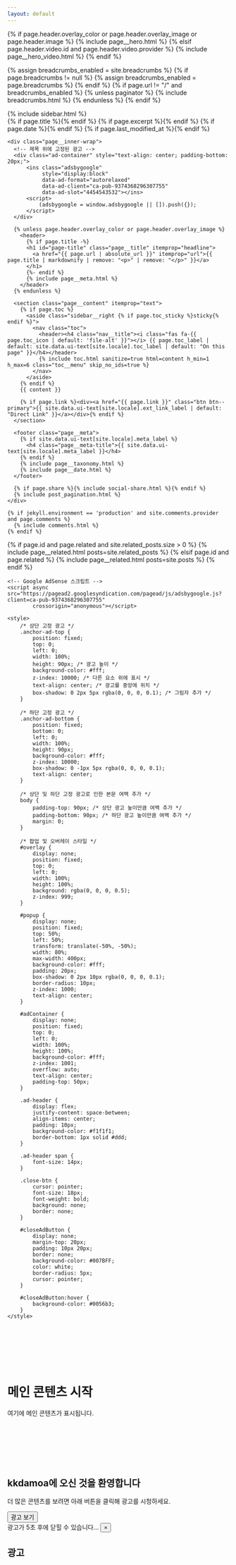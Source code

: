 ```yaml
---
layout: default
---
```


{% if page.header.overlay_color or page.header.overlay_image or page.header.image %}
  {% include page__hero.html %}
{% elsif page.header.video.id and page.header.video.provider %}
  {% include page__hero_video.html %}
{% endif %}

{% assign breadcrumbs_enabled = site.breadcrumbs %}
{% if page.breadcrumbs != null %}
  {% assign breadcrumbs_enabled = page.breadcrumbs %}
{% endif %}
{% if page.url != "/" and breadcrumbs_enabled %}
  {% unless paginator %}
    {% include breadcrumbs.html %}
  {% endunless %}
{% endif %}

<div id="main" role="main">
  {% include sidebar.html %}

  <article class="page" itemscope itemtype="https://schema.org/CreativeWork"{% if page.locale %} lang="{{ page.locale }}"{% endif %}>
    {% if page.title %}<meta itemprop="headline" content="{{ page.title | replace: '|', '&#124;' | markdownify | strip_html | strip_newlines | escape_once }}">{% endif %}
    {% if page.excerpt %}<meta itemprop="description" content="{{ page.excerpt | markdownify | strip_html | strip_newlines | escape_once }}">{% endif %}
    {% if page.date %}<meta itemprop="datePublished" content="{{ page.date | date_to_xmlschema }}">{% endif %}
    {% if page.last_modified_at %}<meta itemprop="dateModified" content="{{ page.last_modified_at | date_to_xmlschema }}">{% endif %}

    <div class="page__inner-wrap">
      <!-- 제목 위에 고정된 광고 -->
      <div class="ad-container" style="text-align: center; padding-bottom: 20px;">
          <ins class="adsbygoogle"
               style="display:block"
               data-ad-format="autorelaxed"
               data-ad-client="ca-pub-9374368296307755"
               data-ad-slot="4454543532"></ins>
          <script>
              (adsbygoogle = window.adsbygoogle || []).push({});
          </script>
      </div>

      {% unless page.header.overlay_color or page.header.overlay_image %}
        <header>
          {% if page.title -%}
          <h1 id="page-title" class="page__title" itemprop="headline">
            <a href="{{ page.url | absolute_url }}" itemprop="url">{{ page.title | markdownify | remove: "<p>" | remove: "</p>" }}</a>
          </h1>
          {%- endif %}
          {% include page__meta.html %}
        </header>
      {% endunless %}

      <section class="page__content" itemprop="text">
        {% if page.toc %}
          <aside class="sidebar__right {% if page.toc_sticky %}sticky{% endif %}">
            <nav class="toc">
              <header><h4 class="nav__title"><i class="fas fa-{{ page.toc_icon | default: 'file-alt' }}"></i> {{ page.toc_label | default: site.data.ui-text[site.locale].toc_label | default: "On this page" }}</h4></header>
              {% include toc.html sanitize=true html=content h_min=1 h_max=6 class="toc__menu" skip_no_ids=true %}
            </nav>
          </aside>
        {% endif %}
        {{ content }}

        {% if page.link %}<div><a href="{{ page.link }}" class="btn btn--primary">{{ site.data.ui-text[site.locale].ext_link_label | default: "Direct Link" }}</a></div>{% endif %}
      </section>

      <footer class="page__meta">
        {% if site.data.ui-text[site.locale].meta_label %}
          <h4 class="page__meta-title">{{ site.data.ui-text[site.locale].meta_label }}</h4>
        {% endif %}
        {% include page__taxonomy.html %}
        {% include page__date.html %}
      </footer>

      {% if page.share %}{% include social-share.html %}{% endif %}
      {% include post_pagination.html %}
    </div>

    {% if jekyll.environment == 'production' and site.comments.provider and page.comments %}
      {% include comments.html %}
    {% endif %}
  </article>

  {% if page.id and page.related and site.related_posts.size > 0 %}
    {% include page__related.html posts=site.related_posts %}
  {% elsif page.id and page.related %}
    {% include page__related.html posts=site.posts %}
  {% endif %}
</div>

<!-- Google AdSense 스크립트 -->
<script async src="https://pagead2.googlesyndication.com/pagead/js/adsbygoogle.js?client=ca-pub-9374368296307755"
        crossorigin="anonymous"></script>
<ins class="adsbygoogle"
     style="display:block"
     data-ad-format="autorelaxed"
     data-ad-client="ca-pub-9374368296307755"
     data-ad-slot="4454543532"></ins>
<script>
     (adsbygoogle = window.adsbygoogle || []).push({});
</script>



<!DOCTYPE html>
<html lang="en">
<head>
    <meta charset="UTF-8">
    <meta name="viewport" content="width=device-width, initial-scale=1.0">
    <title>광고 팝업 예제</title>

    <!-- Google AdSense 스크립트 -->
    <script async src="https://pagead2.googlesyndication.com/pagead/js/adsbygoogle.js?client=ca-pub-9374368296307755"
            crossorigin="anonymous"></script>
    
    <style>
        /* 상단 고정 광고 */
        .anchor-ad-top {
            position: fixed;
            top: 0;
            left: 0;
            width: 100%;
            height: 90px; /* 광고 높이 */
            background-color: #fff;
            z-index: 10000; /* 다른 요소 위에 표시 */
            text-align: center; /* 광고를 중앙에 위치 */
            box-shadow: 0 2px 5px rgba(0, 0, 0, 0.1); /* 그림자 추가 */
        }

        /* 하단 고정 광고 */
        .anchor-ad-bottom {
            position: fixed;
            bottom: 0;
            left: 0;
            width: 100%;
            height: 90px;
            background-color: #fff;
            z-index: 10000;
            box-shadow: 0 -1px 5px rgba(0, 0, 0, 0.1);
            text-align: center;
        }

        /* 상단 및 하단 고정 광고로 인한 본문 여백 추가 */
        body {
            padding-top: 90px; /* 상단 광고 높이만큼 여백 추가 */
            padding-bottom: 90px; /* 하단 광고 높이만큼 여백 추가 */
            margin: 0;
        }

        /* 팝업 및 오버레이 스타일 */
        #overlay {
            display: none;
            position: fixed;
            top: 0;
            left: 0;
            width: 100%;
            height: 100%;
            background: rgba(0, 0, 0, 0.5);
            z-index: 999;
        }

        #popup {
            display: none;
            position: fixed;
            top: 50%;
            left: 50%;
            transform: translate(-50%, -50%);
            width: 80%;
            max-width: 400px;
            background-color: #fff;
            padding: 20px;
            box-shadow: 0 2px 10px rgba(0, 0, 0, 0.1);
            border-radius: 10px;
            z-index: 1000;
            text-align: center;
        }

        #adContainer {
            display: none;
            position: fixed;
            top: 0;
            left: 0;
            width: 100%;
            height: 100%;
            background-color: #fff;
            z-index: 1001;
            overflow: auto;
            text-align: center;
            padding-top: 50px;
        }

        .ad-header {
            display: flex;
            justify-content: space-between;
            align-items: center;
            padding: 10px;
            background-color: #f1f1f1;
            border-bottom: 1px solid #ddd;
        }

        .ad-header span {
            font-size: 14px;
        }

        .close-btn {
            cursor: pointer;
            font-size: 18px;
            font-weight: bold;
            background: none;
            border: none;
        }

        #closeAdButton {
            display: none;
            margin-top: 20px;
            padding: 10px 20px;
            border: none;
            background-color: #007BFF;
            color: white;
            border-radius: 5px;
            cursor: pointer;
        }

        #closeAdButton:hover {
            background-color: #0056b3;
        }
    </style>
</head>
<body>

<!-- 상단 고정 광고 -->
<div class="anchor-ad-top">
  <ins class="adsbygoogle"
       style="display:inline-block;width:728px;height:90px"
       data-ad-client="ca-pub-9374368296307755"
       data-ad-slot="3603389079"></ins>
  <script>
      (adsbygoogle = window.adsbygoogle || []).push({});
  </script>
</div>

<!-- 본문 콘텐츠 -->
<div id="main" role="main">
  <h1>메인 콘텐츠 시작</h1>
  <p>여기에 메인 콘텐츠가 표시됩니다.</p>
</div>

<!-- 하단 고정 광고 -->
<div class="anchor-ad-bottom">
  <ins class="adsbygoogle"
  style="display:inline-block;width:728px;height:90px"
  data-ad-client="ca-pub-9374368296307755"
  data-ad-slot="4202989029"></ins>
<script>
 (adsbygoogle = window.adsbygoogle || []).push({});
</script>
</div>

<!-- 오버레이 및 팝업 콘텐츠 -->
<div id="overlay" onclick="closePopup()"></div>
<div id="popup">
    <h2>kkdamoa에 오신 것을 환영합니다</h2>
    <p>더 많은 콘텐츠를 보려면 아래 버튼을 클릭해 광고를 시청하세요.</p>
    <button onclick="showAd()">광고 보기</button>
</div>
<div id="adContainer">
    <div class="ad-header">
       <span id="adCounter">광고가 5초 후에 닫힐 수 있습니다...</span>
       <button class="close-btn" onclick="closeAd()">&times;</button>
    </div>
    <h2>광고</h2>
    <ins class="adsbygoogle"
         style="display:block; margin: auto;"
         data-ad-client="ca-pub-9374368296307755"
         data-ad-slot="9952845435"
         data-ad-format="auto"
         data-full-width-responsive="true"></ins>
</div>

<script>
window.onload = function() {
    if (!shouldShowPopup()) return;
    showPopup();
};

function showPopup() {
    document.getElementById('overlay').style.display = 'block';
    document.getElementById('popup').style.display = 'block';
    document.body.style.overflow = 'hidden'; // 스크롤 비활성화
}

function closePopup() {
    document.getElementById('overlay').style.display = 'none';
    document.getElementById('popup').style.display = 'none';
    document.body.style.overflow = ''; // 스크롤 활성화
}

function showAd() {
    closePopup(); // 팝업을 닫음
    document.getElementById('adContainer').style.display = 'block'; // 광고 컨테이너 표시
    document.body.style.overflow = 'hidden'; // 스크롤 비활성화

    (adsbygoogle = window.adsbygoogle || []).push({});

    let counter = 5;
    let adCounter = document.getElementById('adCounter');
    let closeButton = document.querySelector('.close-btn');
    closeButton.style.display = 'none';

    let countdown = setInterval(function() {
        counter--;
        adCounter.textContent = `광고가 ${counter}초 후에 닫힐 수 있습니다...`;
        if (counter <= 0) {
            clearInterval(countdown);
            adCounter.textContent = "광고를 닫을 수 있습니다.";
            closeButton.style.display = 'inline';
        }
    }, 1000);
}

function closeAd() {
    document.getElementById('adContainer').style.display = 'none';
    document.body.style.overflow = '';
    alert('광고 시청이 완료되었습니다.');
    incrementClickCount();
}

function incrementClickCount() {
    let currentDate = new Date().toISOString().split('T')[0];
    let clickData = JSON.parse(localStorage.getItem('clickData')) || { date: currentDate, count: 0 };

    if (clickData.date !== currentDate) {
        clickData = { date: currentDate, count: 0 };
    }

    clickData.count++;
    localStorage.setItem('clickData', JSON.stringify(clickData));
}

function shouldShowPopup() {
    let currentDate = new Date().toISOString().split('T')[0];
    let clickData = JSON.parse(localStorage.getItem('clickData')) || { date: currentDate, count: 0 };
    return clickData.count < 2;
}
</script>

</body>
</html> 